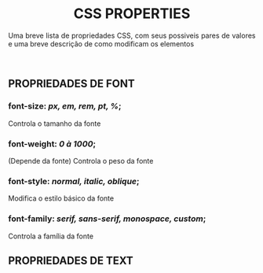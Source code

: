 <h1 align="center"> CSS PROPERTIES </h1>
 <p align="justify">Uma breve lista de propriedades CSS, com seus possiveis pares de valores e uma breve descrição de como modificam os elementos</p>
 <br>


## PROPRIEDADES DE FONT


### font-size: *px, em, rem, pt, %*;
 Controla o tamanho da fonte

### font-weight: *0 à 1000*;    
 (Depende da fonte) Controla o peso da fonte

### font-style: *normal, italic, oblique*;  
 Modifica o estilo básico da fonte

### font-family: *serif, sans-serif, monospace, custom*;   
 Controla a família da fonte


## PROPRIEDADES DE TEXT
